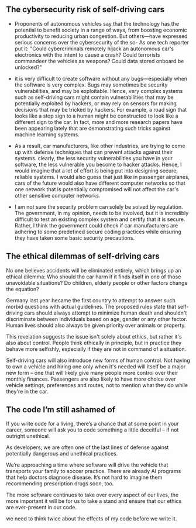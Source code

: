  ## The cybersecurity risk of self-driving cars
* Proponents of autonomous vehicles say that the technology has the potential to benefit society in a range of ways, from boosting economic productivity to reducing urban congestion. But others—have expressed serious concerns over the cybersecurity of the so- As one tech reporter put it: "Could cybercriminals remotely hijack an autonomous car's electronics with the intent to cause a crash? Could terrorists commandeer the vehicles as weapons? Could data stored onboard be unlocked?"



* it is very difficult to create software without any bugs—especially when the software is very complex. Bugs may sometimes be security vulnerabilities, and may be exploitable. Hence, very complex systems such as self-driving cars might contain vulnerabilities that may be potentially exploited by hackers, or may rely on sensors for making decisions that may be tricked by hackers. For example, a road sign that looks like a stop sign to a human might be constructed to look like a different sign to the car. In fact, more and more research papers have been appearing lately that are demonstrating such tricks against machine learning systems.


* As a result, car manufacturers, like other industries, are trying to come up with defense techniques that can prevent attacks against their systems.  clearly, the less security vulnerabilities you have in your software, the less vulnerable you become to hacker attacks. Hence, I would imagine that a lot of effort is being put into designing secure, reliable systems. I would also guess that just like in passenger airplanes, cars of the future would also have different computer networks so that one network that is potentially compromised will not affect the car's other sensitive computer networks.


* I am not sure the security problem can solely be solved by regulation. The government, in my opinion, needs to be involved, but it is incredibly difficult to test an existing complex system and certify that it is secure. Rather, I think the government could check if car manufacturers are adhering to some predefined secure coding practices while ensuring they have taken some basic security precautions.

## The ethical dilemmas of self-driving cars
No one believes accidents will be eliminated entirely, which brings up an ethical dilemma: Who should the car harm if it finds itself in one of those unavoidable situations? Do children, elderly people or other factors change the equation?


Germany last year became the first country to attempt to answer such morbid questions with actual guidelines. The proposed rules state that self-driving cars should always attempt to minimize human death and shouldn't discriminate between individuals based on age, gender or any other factor. Human lives should also always be given priority over animals or property.



This revelation suggests the issue isn't solely about ethics, but rather it's also about control. People think ethically in principle, but in practice they behave more selfishly, especially if they are not in command of a situation.



Self-driving cars will also introduce new forms of human control. Not having to own a vehicle and hiring one only when it's needed will itself be a major new form – one that will likely give many people more control over their monthly finances. Passengers are also likely to have more choice over vehicle settings, preferences and routes, not to mention what they do while they're in the car.


## The code I’m still ashamed of
If you write code for a living, there’s a chance that at some point in your career, someone will ask you to code something a little deceitful – if not outright unethical.

As developers, we are often one of the last lines of defense against potentially dangerous and unethical practices.

We’re approaching a time where software will drive the vehicle that transports your family to soccer practice. There are already AI programs that help doctors diagnose disease. It’s not hard to imagine them recommending prescription drugs soon, too.

The more software continues to take over every aspect of our lives, the more important it will be for us to take a stand and ensure that our ethics are ever-present in our code.

we need  to think twice about the effects of my code before we write it.
